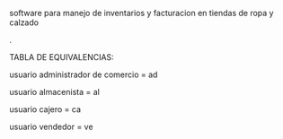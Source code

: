 software para manejo de inventarios y facturacion
en tiendas de ropa y calzado

.


TABLA DE EQUIVALENCIAS:

usuario administrador de comercio        = ad

usuario almacenista                      = al

usuario cajero                           = ca


usuario vendedor                         = ve